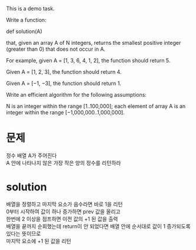 This is a demo task.

Write a function:

def solution(A)

that, given an array A of N integers, returns the smallest positive integer (greater than 0) that does not occur in A.

For example, given A = [1, 3, 6, 4, 1, 2], the function should return 5.

Given A = [1, 2, 3], the function should return 4.

Given A = [−1, −3], the function should return 1.

Write an efficient algorithm for the following assumptions:

N is an integer within the range [1..100,000];
each element of array A is an integer within the range [−1,000,000..1,000,000].

# 문제

정수 배열 A가 주어진다  
A 안에 나타나지 않은 가장 작은 양의 정수를 리턴하라  

# solution

배열을 정렬하고 마지막 요소가 음수라면 바로 1을 리턴  
0부터 시작하여 값이 하나 증가하면 prev 값을 올리고  
한번에 2 이상을 점프하면 이전 값의 +1 된 값을 출력  
배열을 끝까지 순회했는데 return이 안 되었다면 배열 안에 순서대로 값이 1 증가되도록 있다는 뜻이므로  
마지막 요소에 +1 된 값을 리턴   
